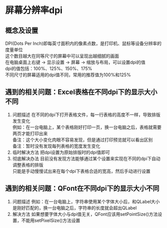 # 屏幕分辨率dpi

## 概念及设置
DPI(Dots Per Inch)即每英寸面积内的像素点数，是打印机、鼠标等设备分辨率的度量单位  
这个数目越大在同等尺寸的屏幕中可以呈现出越细腻的画面  
在电脑桌面上右键 -> 显示设置 -> 屏幕 -> 缩放与布局，可以设置dpi的值  
dpi的值包括：100%、125%、150%、175%  
不同尺寸的屏幕适用的dpi值不同，常用的推荐值为100%和125%  


## 遇到的相关问题：Excel表格在不同dpi下的显示大小不同
1. 问题描述
在不同的dpi下打开表格文件，每一行表格的高度不一样，导致排版发生变化  
例如：在一台电脑上，某个表格刚好打印一页，换一台电脑之后，表格就需要两页才能打印出来  
备注：这个大小变化肉眼不容易发现，但是通过打印预览就可以看出区别  
备注：暂时没有发现每列表格的宽度发生变化  
2. 临时解决方法
把dpi设置为原始排版时的dpi值即可  
3. 彻底解决办法
目前没有发现方法能够通过某个设置来实现在不同的dpi下自动调整表格的排版  
只能是手动慢慢试出来在每个dpi下表格合适的宽高，然后手动进行设置  


## 遇到的相关问题：QFont在不同dpi下的显示大小不同
1. 问题描述
例如：在一台电脑上，字符串使用某个字体大小后，和QLabel大小是刚好匹配的，换一台电脑之后，字符串的长度就会超出QLabel
2. 解决方法
如果想要字体大小与dpi值无关，QFont应该用setPointSize()方法设置，不能用setPixelSize()方法设置  
